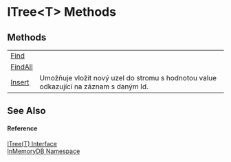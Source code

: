 # ITree&lt;T&gt; Methods




## Methods
<table>
<tr>
<td><a href="c6ddd611-6fd2-d0f5-d80e-a5f17ce416d2">Find</a></td>
<td> </td></tr>
<tr>
<td><a href="4e4593f6-6171-6296-1c6f-57e2b9cef94d">FindAll</a></td>
<td> </td></tr>
<tr>
<td><a href="85cb7a8f-be67-fe9b-1c43-7ff89d64ed04">Insert</a></td>
<td>Umožňuje vložit nový uzel do stromu s hodnotou value odkazující na záznam s daným Id.</td></tr>
</table>

## See Also


#### Reference
<a href="d216a1ac-6f71-a87f-e312-ebec07c90547">ITree(T) Interface</a>  
<a href="044e8d7f-0f94-a8b4-bd65-529f6359fdf7">InMemoryDB Namespace</a>  
